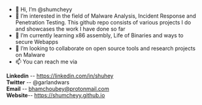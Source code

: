 - 👋 Hi, I’m @shumcheyy
- 👀 I’m interested in the field of Malware Analysis, Incident Response and Penetration Testing. This github repo consists of various projects I do and showcases the work I have done so far
- 🌱 I’m currently learning x86 assembly, Life of Binaries and ways to secure Webapps
- 💞️ I’m looking to collaborate on open source tools and research projects on Malware
- 📫 You can reach me via 

**Linkedin** -- https://linkedin.com/in/shuhey <br>
**Twitter** -- @garlandwars  <br>
**Email** -- bhamchoubey@protonmail.com <br>
**Website**-- https://shumcheyy.github.io <br>


